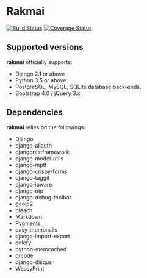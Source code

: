 # Rakmai

[![Build Status](https://travis-ci.org/pincoin/rakmai.svg?branch=master)](https://travis-ci.org/pincoin/rakmai)
[![Coverage Status](https://coveralls.io/repos/github/pincoin/rakmai/badge.svg?branch=master)](https://coveralls.io/github/pincoin/rakmai?branch=master)

## Supported versions

**rakmai** officially supports:

* Django 2.1 or above
* Python 3.5 or above
* PostgreSQL, MySQL, SQLite database back-ends.
* Bootstrap 4.0 / jQuery 3.x

## Dependencies

**rakmai** relies on the followings:

* Django
* django-allauth
* djangorestframework
* django-model-utils
* django-mptt
* django-crispy-forms
* django-taggit
* django-ipware
* django-otp
* django-debug-toolbar
* geoip2
* bleach
* Markdown
* Pygments
* easy-thumbnails
* django-import-export
* celery
* python-memcached
* qrcode
* django-disqus
* WeasyPrint
